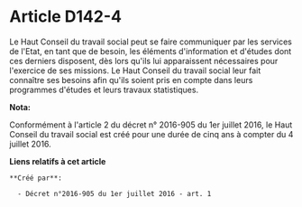 # Article D142-4

Le Haut Conseil du travail social peut se faire communiquer par les services de l'Etat, en tant que de besoin, les éléments
d'information et d'études dont ces derniers disposent, dès lors qu'ils lui apparaissent nécessaires pour l'exercice de ses
missions. Le Haut Conseil du travail social leur fait connaître ses besoins afin qu'ils soient pris en compte dans leurs
programmes d'études et leurs travaux statistiques.

**Nota:**

Conformément à l'article 2 du décret n° 2016-905 du 1er juillet 2016, le Haut Conseil du travail social est créé pour une
durée de cinq ans à compter du 4 juillet 2016.

**Liens relatifs à cet article**

	**Créé par**:

	  - Décret n°2016-905 du 1er juillet 2016 - art. 1
